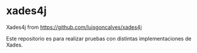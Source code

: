 # xades4j
Xades4j from https://github.com/luisgoncalves/xades4j


Este repositorio es para realizar pruebas con distintas implementaciones de Xades.
